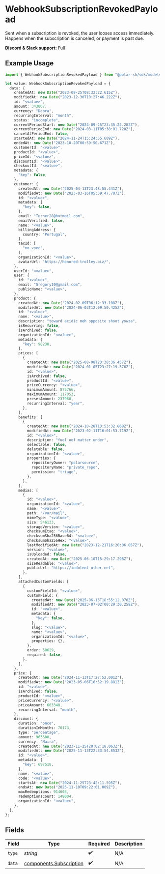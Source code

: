 # WebhookSubscriptionRevokedPayload

Sent when a subscription is revoked, the user looses access immediately.
Happens when the subscription is canceled, or payment is past due.

**Discord & Slack support:** Full

## Example Usage

```typescript
import { WebhookSubscriptionRevokedPayload } from "@polar-sh/sdk/models/components";

let value: WebhookSubscriptionRevokedPayload = {
  data: {
    createdAt: new Date("2023-09-25T08:32:22.615Z"),
    modifiedAt: new Date("2023-12-30T10:27:46.222Z"),
    id: "<value>",
    amount: 343067,
    currency: "Dobra",
    recurringInterval: "month",
    status: "incomplete",
    currentPeriodStart: new Date("2024-09-25T23:35:22.282Z"),
    currentPeriodEnd: new Date("2024-03-11T05:38:01.720Z"),
    cancelAtPeriodEnd: false,
    startedAt: new Date("2024-11-24T15:24:55.609Z"),
    endedAt: new Date("2023-10-20T00:59:50.671Z"),
    customerId: "<value>",
    productId: "<value>",
    priceId: "<value>",
    discountId: "<value>",
    checkoutId: "<value>",
    metadata: {
      "key": false,
    },
    customer: {
      createdAt: new Date("2025-04-13T23:48:55.441Z"),
      modifiedAt: new Date("2023-03-16T05:59:47.707Z"),
      id: "<value>",
      metadata: {
        "key": false,
      },
      email: "Turner28@hotmail.com",
      emailVerified: false,
      name: "<value>",
      billingAddress: {
        country: "Portugal",
      },
      taxId: [
        "no_voec",
      ],
      organizationId: "<value>",
      avatarUrl: "https://honored-trolley.biz/",
    },
    userId: "<value>",
    user: {
      id: "<value>",
      email: "Gregory10@gmail.com",
      publicName: "<value>",
    },
    product: {
      createdAt: new Date("2024-02-09T06:12:33.108Z"),
      modifiedAt: new Date("2024-06-03T12:09:50.425Z"),
      id: "<value>",
      name: "<value>",
      description: "toward acidic meh opposite shoot yowza",
      isRecurring: false,
      isArchived: false,
      organizationId: "<value>",
      metadata: {
        "key": 98238,
      },
      prices: [
        {
          createdAt: new Date("2025-08-08T23:38:36.457Z"),
          modifiedAt: new Date("2024-01-05T23:27:19.376Z"),
          id: "<value>",
          isArchived: false,
          productId: "<value>",
          priceCurrency: "<value>",
          minimumAmount: 875766,
          maximumAmount: 117053,
          presetAmount: 237960,
          recurringInterval: "year",
        },
      ],
      benefits: [
        {
          createdAt: new Date("2024-10-28T13:53:32.868Z"),
          modifiedAt: new Date("2023-02-11T16:01:53.719Z"),
          id: "<value>",
          description: "fuel oof matter under",
          selectable: false,
          deletable: false,
          organizationId: "<value>",
          properties: {
            repositoryOwner: "polarsource",
            repositoryName: "private_repo",
            permission: "triage",
          },
        },
      ],
      medias: [
        {
          id: "<value>",
          organizationId: "<value>",
          name: "<value>",
          path: "/var/mail",
          mimeType: "<value>",
          size: 546133,
          storageVersion: "<value>",
          checksumEtag: "<value>",
          checksumSha256Base64: "<value>",
          checksumSha256Hex: "<value>",
          lastModifiedAt: new Date("2023-12-21T16:20:06.057Z"),
          version: "<value>",
          isUploaded: false,
          createdAt: new Date("2025-06-10T15:29:17.298Z"),
          sizeReadable: "<value>",
          publicUrl: "https://indolent-other.net",
        },
      ],
      attachedCustomFields: [
        {
          customFieldId: "<value>",
          customField: {
            createdAt: new Date("2025-06-13T18:55:12.078Z"),
            modifiedAt: new Date("2023-07-02T00:29:30.258Z"),
            id: "<value>",
            metadata: {
              "key": false,
            },
            slug: "<value>",
            name: "<value>",
            organizationId: "<value>",
            properties: {},
          },
          order: 58629,
          required: false,
        },
      ],
    },
    price: {
      createdAt: new Date("2024-11-13T17:27:52.001Z"),
      modifiedAt: new Date("2023-05-06T16:52:19.881Z"),
      id: "<value>",
      isArchived: false,
      productId: "<value>",
      priceCurrency: "<value>",
      priceAmount: 603348,
      recurringInterval: "month",
    },
    discount: {
      duration: "once",
      durationInMonths: 70173,
      type: "percentage",
      amount: 963600,
      currency: "Naira",
      createdAt: new Date("2023-11-25T20:02:18.063Z"),
      modifiedAt: new Date("2025-11-13T22:33:54.853Z"),
      id: "<value>",
      metadata: {
        "key": 697518,
      },
      name: "<value>",
      code: "<value>",
      startsAt: new Date("2024-11-25T23:42:11.595Z"),
      endsAt: new Date("2025-11-10T09:22:01.009Z"),
      maxRedemptions: 914603,
      redemptionsCount: 148004,
      organizationId: "<value>",
    },
  },
};
```

## Fields

| Field                                                              | Type                                                               | Required                                                           | Description                                                        |
| ------------------------------------------------------------------ | ------------------------------------------------------------------ | ------------------------------------------------------------------ | ------------------------------------------------------------------ |
| `type`                                                             | *string*                                                           | :heavy_check_mark:                                                 | N/A                                                                |
| `data`                                                             | [components.Subscription](../../models/components/subscription.md) | :heavy_check_mark:                                                 | N/A                                                                |